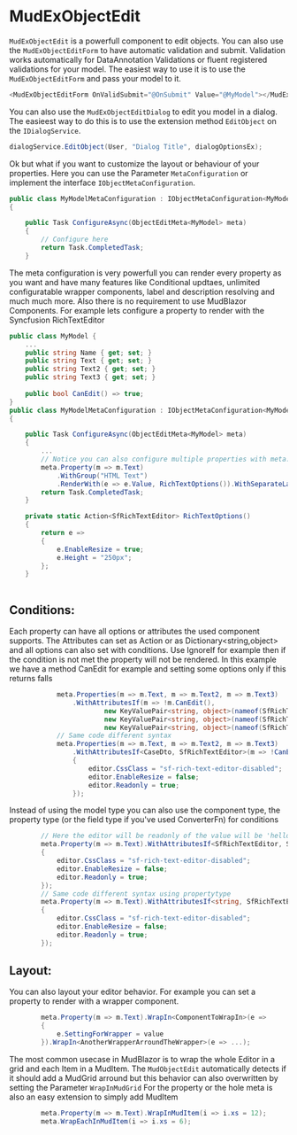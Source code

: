 ﻿# MudExObjectEdit
`MudExObjectEdit` is a powerfull component to edit objects. 
You can also use the `MudExObjectEditForm` to have automatic validation and submit.
Validation works automatically for DataAnnotation Validations or fluent registered validations for your model.
The easiest way to use it is to use the `MudExObjectEditForm` and pass your model to it.
```csharp
<MudExObjectEditForm OnValidSubmit="@OnSubmit" Value="@MyModel"></MudExObjectEditForm>
```

You can also use the `MudExObjectEditDialog` to edit you model in a dialog. The easieest way to do this is to use the extension method `EditObject` on the `IDialogService`.
```csharp
dialogService.EditObject(User, "Dialog Title", dialogOptionsEx);
```

Ok but what if you want to customize the layout or behaviour of your properties.
Here you can use the Parameter `MetaConfiguration` or implement the interface `IObjectMetaConfiguration`.
```csharp
public class MyModelMetaConfiguration : IObjectMetaConfiguration<MyModel>
{

    public Task ConfigureAsync(ObjectEditMeta<MyModel> meta)
    {
        // Configure here        
        return Task.CompletedTask;
    }
```

The meta configuration is very powerfull you can render every property as you want and have many features like Conditional updtaes, unlimited configuratable wrapper components, label and description resolving and much much more.
Also there is no requirement to use MudBlazor Components. For example lets configure a property to render with the Syncfusion RichTextEditor

```csharp
public class MyModel {
	...
	public string Name { get; set; }
    public string Text { get; set; }
    public string Text2 { get; set; }
    public string Text3 { get; set; }
	
	public bool CanEdit() => true;
}
public class MyModelMetaConfiguration : IObjectMetaConfiguration<MyModel>
{

    public Task ConfigureAsync(ObjectEditMeta<MyModel> meta)
    {
		...
		// Notice you can also configure multiple properties with meta.Properties(m => m.Text, m => m.Text2, m => m.Text3).RenderWith(e => e.Value, RichTextOptions()).WithSeparateLabelComponent(); 
        meta.Property(m => m.Text)
            .WithGroup("HTML Text")
            .RenderWith(e => e.Value, RichTextOptions()).WithSeparateLabelComponent(); 
        return Task.CompletedTask;
    }

    private static Action<SfRichTextEditor> RichTextOptions()
    {
        return e =>
        {
            e.EnableResize = true;
            e.Height = "250px";
        };
    }	
	
```


## Conditions: 
Each property can have all options or attributes the used component supports. The Attributes can set as Action<TComponent> or as Dictionary<string,object> and all options can also set with conditions. 
Use IgnoreIf for example then if the condition is not met the property will not be rendered. In this example we have a method CanEdit for example and setting some options only if this returns falls
```csharp
            meta.Properties(m => m.Text, m => m.Text2, m => m.Text3)
                .WithAttributesIf(m => !m.CanEdit(),
                        new KeyValuePair<string, object>(nameof(SfRichTextEditor.CssClass), "sf-rich-text-editor-disabled"),
                        new KeyValuePair<string, object>(nameof(SfRichTextEditor.EnableResize), false),
                        new KeyValuePair<string, object>(nameof(SfRichTextEditor.Readonly), true));
			// Same code different syntax
            meta.Properties(m => m.Text, m => m.Text2, m => m.Text3)
                .WithAttributesIf<CaseDto, SfRichTextEditor>(m => !CanEdit(m), editor =>
                {
                    editor.CssClass = "sf-rich-text-editor-disabled";
                    editor.EnableResize = false;
                    editor.Readonly = true;
                }); 
```

Instead of using the model type you can also use the component type, the property type (or the field type if you've used ConverterFn) for conditions
```csharp
        // Here the editor will be readonly of the value will be 'hello''
        meta.Property(m => m.Text).WithAttributesIf<SfRichTextEditor, SfRichTextEditor>(editor => editor.Value == "Hello", editor =>
        {
            editor.CssClass = "sf-rich-text-editor-disabled";
            editor.EnableResize = false;
            editor.Readonly = true;
        }); 
        // Same code different syntax using propertytype
        meta.Property(m => m.Text).WithAttributesIf<string, SfRichTextEditor>(s => s == "Hello", editor =>
        {
            editor.CssClass = "sf-rich-text-editor-disabled";
            editor.EnableResize = false;
            editor.Readonly = true;
        }); 
```

## Layout: 
You can also layout your editor behavior. For example you can set a property to render with a wrapper component. 
```csharp
		meta.Property(m => m.Text).WrapIn<ComponentToWrapIn>(e =>
		{
			e.SettingForWrapper = value
		}).WrapIn<AnotherWrapperArroundTheWrapper>(e => ...);
```
The most common usecase in MudBlazor is to wrap the whole Editor in a grid and each Item in a MudItem.
The `MudObjectEdit` automatically detects if it should add a MudGrid arround but this behavior can also overwritten by setting the Parameter `WrapInMudGrid`
For the property or the hole meta is also an easy extension to simply add MudItem
```csharp
		meta.Property(m => m.Text).WrapInMudItem(i => i.xs = 12);
		meta.WrapEachInMudItem(i => i.xs = 6);
```
